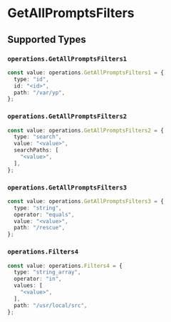 # GetAllPromptsFilters


## Supported Types

### `operations.GetAllPromptsFilters1`

```typescript
const value: operations.GetAllPromptsFilters1 = {
  type: "id",
  id: "<id>",
  path: "/var/yp",
};
```

### `operations.GetAllPromptsFilters2`

```typescript
const value: operations.GetAllPromptsFilters2 = {
  type: "search",
  value: "<value>",
  searchPaths: [
    "<value>",
  ],
};
```

### `operations.GetAllPromptsFilters3`

```typescript
const value: operations.GetAllPromptsFilters3 = {
  type: "string",
  operator: "equals",
  value: "<value>",
  path: "/rescue",
};
```

### `operations.Filters4`

```typescript
const value: operations.Filters4 = {
  type: "string_array",
  operator: "in",
  values: [
    "<value>",
  ],
  path: "/usr/local/src",
};
```


